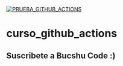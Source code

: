 [![PRUEBA_GITHUB_ACTIONS](https://github.com/BucShu-Code/curso_github_actions/actions/workflows/prueba.yml/badge.svg)](https://github.com/BucShu-Code/curso_github_actions/actions/workflows/prueba.yml)
# curso_github_actions


## Suscribete a Bucshu Code :)
